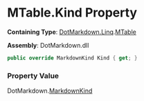 # MTable\.Kind Property

**Containing Type**: [DotMarkdown.Linq](../../README.md)\.[MTable](../README.md)

**Assembly**: DotMarkdown\.dll

```csharp
public override MarkdownKind Kind { get; }
```

### Property Value

DotMarkdown\.[MarkdownKind](../../../MarkdownKind/README.md)

